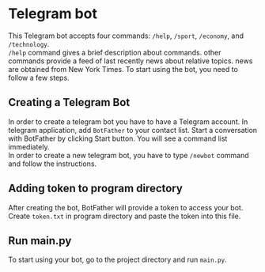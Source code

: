 # Telegram bot
This Telegram bot accepts four commands: `/help`, `/sport`, `/economy`, and `/technology`.<br>
`/help` command gives a brief description about commands. other commands provide a feed of last recently news about relative topics. news are obtained from New York Times.
To start using the bot, you need to follow a few steps.

## Creating a Telegram Bot
In order to create a telegram bot you have to have a Telegram account. In telegram application, add `BotFather` to your contact list. Start a conversation with BotFather by clicking Start button. You will see a command list immediately.<br>
In order to create a new telegram bot, you have to type `/newbot` command and follow the instructions.

## Adding token to program directory
After creating the bot, BotFather will provide a token to access your bot. Create `token.txt` in program directory and paste the token into this file.

## Run main.py
To start using your bot, go to the project directory and run `main.py`.